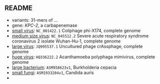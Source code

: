 ## README

- variants: 31-mers of ...
- gene: _KPC-2_, a carbapenemase
- [small virus](https://pubmed.ncbi.nlm.nih.gov/870828/): `NC_001422.1` Coliphage phi-X174, complete genome
- [medium size virus](https://www.nature.com/articles/s41586-020-2008-3): `NC_045512.2` Severe acute respiratory syndrome coronavirus 2 isolate Wuhan-Hu-1, complete genome
- [large virus](https://www.ncbi.nlm.nih.gov/pmc/articles/PMC4111155/): `JQ995537.1` Uncultured phage crAssphage, complete genome
- [huge virus](https://en.wikipedia.org/wiki/Mimivirus#Genome): `HQ336222.2` Acanthamoeba polyphaga mimivirus, complete genome
- [large bacterium](https://www.ncbi.nlm.nih.gov/assembly/GCF_009586235.1): `ASM958623v1`, Burkholderia cepacia
- [small fungi](https://www.ncbi.nlm.nih.gov/assembly/GCA_019332045.1): `ASM1933204v1`, Candida auris
- 
